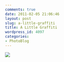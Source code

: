 ```yaml
---
comments: true
date: 2011-02-05 21:06:46
layout: post
slug: a-little-graffiti
title: A Little Graffiti
wordpress_id: 4097
categories:
- PhotoBlog
---
```


![](http://ryanfitzer.com/main/wp-content/uploads/2011/02/photo3-950x709.jpg)
